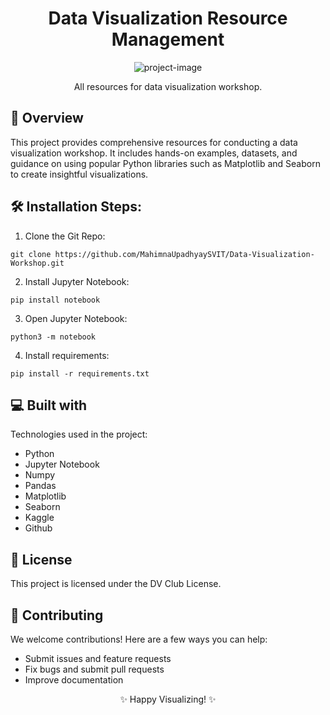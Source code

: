 <h1 align="center" id="title">Data Visualization Resource Management</h1>

<p align="center"><img src="https://socialify.git.ci/MahimnaUpadhyaySVIT/Data-Visualization-Workshop/image?language=1&amp;name=1&amp;owner=1&amp;theme=Light" alt="project-image"></p>

<p align="center" id="description">All resources for data visualization workshop.</p>

<h2>📖 Overview</h2>
<p>This project provides comprehensive resources for conducting a data visualization workshop. It includes hands-on examples, datasets, and guidance on using popular Python libraries such as Matplotlib and Seaborn to create insightful visualizations.</p>

<h2>🛠️ Installation Steps:</h2>

<ol>
  <li>Clone the Git Repo:</li>
</ol>
<pre><code>git clone https://github.com/MahimnaUpadhyaySVIT/Data-Visualization-Workshop.git</code></pre>

<ol start="2">
  <li>Install Jupyter Notebook:</li>
</ol>
<pre><code>pip install notebook</code></pre>

<ol start="3">
  <li>Open Jupyter Notebook:</li>
</ol>
<pre><code>python3 -m notebook</code></pre>

<ol start="4">
  <li>Install requirements:</li>
</ol>
<pre><code>pip install -r requirements.txt</code></pre>

<h2>💻 Built with</h2>
<p>Technologies used in the project:</p>
<ul>
  <li>Python</li>
  <li>Jupyter Notebook</li>
  <li>Numpy</li>
  <li>Pandas</li>
  <li>Matplotlib</li>
  <li>Seaborn</li>
  <li>Kaggle</li>
  <li>Github</li>
</ul>

<h2>📄 License</h2>
<p>This project is licensed under the DV Club License</a>.

<h2>🤝 Contributing</h2>
<p>We welcome contributions! Here are a few ways you can help:</p>
<ul>
  <li>Submit issues and feature requests</li>
  <li>Fix bugs and submit pull requests</li>
  <li>Improve documentation</li>
</ul>

<p align="center">✨ Happy Visualizing! ✨</p>
